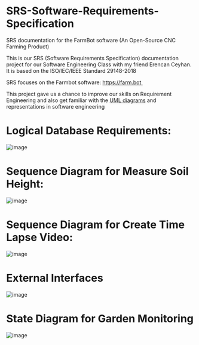 # SRS-Software-Requirements-Specification
SRS documentation for the FarmBot software (An Open-Source CNC Farming Product) 

This is our SRS (Software Requirements Specification) documentation project for our Software Engineering Class with my friend Erencan Ceyhan. It is based on the ISO/IEC/IEEE Standard 29148-2018


SRS focuses on the Farmbot software: 
https://farm.bot 

This project gave us a chance to improve our skills on Requirement Engineering and also get familiar with the <ins>UML diagrams</ins> and representations in software engineering   

# Logical Database Requirements:

![image](https://github.com/yalcinalp/SRS-Software-Requirements-Specification/assets/95969634/c229642e-c709-433f-88d3-7ebcdc30c348)


# Sequence Diagram for Measure Soil Height:

![image](https://github.com/yalcinalp/SRS-Software-Requirements-Specification/assets/95969634/bc428691-fa12-4f72-af1d-618183914ebd)


# Sequence Diagram for Create Time Lapse Video:

![image](https://github.com/yalcinalp/SRS-Software-Requirements-Specification/assets/95969634/0530f083-189b-45f3-b607-c99e7beba03a)


# External Interfaces

![image](https://github.com/yalcinalp/SRS-Software-Requirements-Specification/assets/95969634/72578235-984a-4a10-b999-d6bdb6410231)


# State Diagram for Garden Monitoring

![image](https://github.com/yalcinalp/SRS-Software-Requirements-Specification/assets/95969634/aeb4a955-0392-4400-a0a3-cd980d630813)


